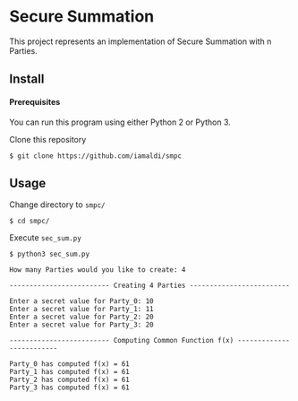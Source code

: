 # Secure Summation

This project represents an implementation of Secure Summation with n Parties.


## Install

#### Prerequisites
You can run this program using either Python 2 or Python 3.

Clone this repository
```console
$ git clone https://github.com/iamaldi/smpc
```
## Usage
Change directory to ```smpc/```
```console
$ cd smpc/
```
Execute ```sec_sum.py```
```console
$ python3 sec_sum.py

How many Parties would you like to create: 4

------------------------- Creating 4 Parties -------------------------

Enter a secret value for Party_0: 10
Enter a secret value for Party_1: 11
Enter a secret value for Party_2: 20
Enter a secret value for Party_3: 20

------------------------- Computing Common Function f(x) -------------------------

Party_0 has computed f(x) = 61
Party_1 has computed f(x) = 61
Party_2 has computed f(x) = 61
Party_3 has computed f(x) = 61

```